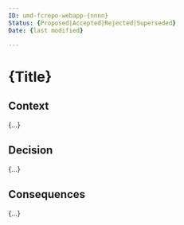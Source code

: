 ```yaml
---
ID: umd-fcrepo-webapp-{nnnn}
Status: {Proposed|Accepted|Rejected|Superseded}
Date: {last modified}

---
```

# {Title}

## Context

{...}

## Decision

{...} 

## Consequences

{...}
